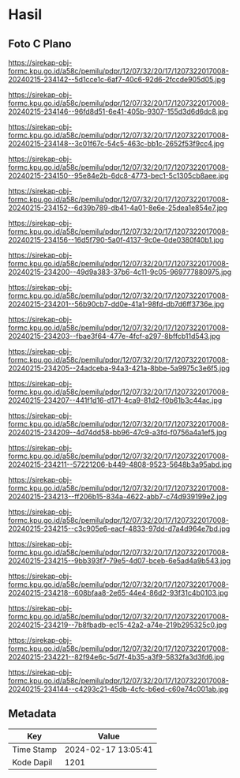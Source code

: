 # Hasil

## Foto C Plano

https://sirekap-obj-formc.kpu.go.id/a58c/pemilu/pdpr/12/07/32/20/17/1207322017008-20240215-234142--5d1cce1c-6af7-40c6-92d6-2fccde905d05.jpg

https://sirekap-obj-formc.kpu.go.id/a58c/pemilu/pdpr/12/07/32/20/17/1207322017008-20240215-234146--96fd8d51-6e41-405b-9307-155d3d6d6dc8.jpg

https://sirekap-obj-formc.kpu.go.id/a58c/pemilu/pdpr/12/07/32/20/17/1207322017008-20240215-234148--3c01f67c-54c5-463c-bb1c-2652f53f9cc4.jpg

https://sirekap-obj-formc.kpu.go.id/a58c/pemilu/pdpr/12/07/32/20/17/1207322017008-20240215-234150--95e84e2b-6dc8-4773-bec1-5c1305cb8aee.jpg

https://sirekap-obj-formc.kpu.go.id/a58c/pemilu/pdpr/12/07/32/20/17/1207322017008-20240215-234152--6d39b789-db41-4a01-8e6e-25dea1e854e7.jpg

https://sirekap-obj-formc.kpu.go.id/a58c/pemilu/pdpr/12/07/32/20/17/1207322017008-20240215-234156--16d5f790-5a0f-4137-9c0e-0de0380f40b1.jpg

https://sirekap-obj-formc.kpu.go.id/a58c/pemilu/pdpr/12/07/32/20/17/1207322017008-20240215-234200--49d9a383-37b6-4c11-9c05-969777880975.jpg

https://sirekap-obj-formc.kpu.go.id/a58c/pemilu/pdpr/12/07/32/20/17/1207322017008-20240215-234201--56b90cb7-dd0e-41a1-98fd-db7d6ff3736e.jpg

https://sirekap-obj-formc.kpu.go.id/a58c/pemilu/pdpr/12/07/32/20/17/1207322017008-20240215-234203--fbae3f64-477e-4fcf-a297-8bffcb11d543.jpg

https://sirekap-obj-formc.kpu.go.id/a58c/pemilu/pdpr/12/07/32/20/17/1207322017008-20240215-234205--24adceba-94a3-421a-8bbe-5a9975c3e6f5.jpg

https://sirekap-obj-formc.kpu.go.id/a58c/pemilu/pdpr/12/07/32/20/17/1207322017008-20240215-234207--441f1d16-d171-4ca9-81d2-f0b61b3c44ac.jpg

https://sirekap-obj-formc.kpu.go.id/a58c/pemilu/pdpr/12/07/32/20/17/1207322017008-20240215-234209--4d74dd58-bb96-47c9-a3fd-f0756a4a1ef5.jpg

https://sirekap-obj-formc.kpu.go.id/a58c/pemilu/pdpr/12/07/32/20/17/1207322017008-20240215-234211--57221206-b449-4808-9523-5648b3a95abd.jpg

https://sirekap-obj-formc.kpu.go.id/a58c/pemilu/pdpr/12/07/32/20/17/1207322017008-20240215-234213--ff206b15-834a-4622-abb7-c74d939199e2.jpg

https://sirekap-obj-formc.kpu.go.id/a58c/pemilu/pdpr/12/07/32/20/17/1207322017008-20240215-234215--c3c905e6-eacf-4833-97dd-d7a4d964e7bd.jpg

https://sirekap-obj-formc.kpu.go.id/a58c/pemilu/pdpr/12/07/32/20/17/1207322017008-20240215-234215--9bb393f7-79e5-4d07-bceb-6e5ad4a9b543.jpg

https://sirekap-obj-formc.kpu.go.id/a58c/pemilu/pdpr/12/07/32/20/17/1207322017008-20240215-234218--608bfaa8-2e65-44e4-86d2-93f31c4b0103.jpg

https://sirekap-obj-formc.kpu.go.id/a58c/pemilu/pdpr/12/07/32/20/17/1207322017008-20240215-234219--7b8fbadb-ec15-42a2-a74e-219b295325c0.jpg

https://sirekap-obj-formc.kpu.go.id/a58c/pemilu/pdpr/12/07/32/20/17/1207322017008-20240215-234221--82f94e6c-5d7f-4b35-a3f9-5832fa3d3fd6.jpg

https://sirekap-obj-formc.kpu.go.id/a58c/pemilu/pdpr/12/07/32/20/17/1207322017008-20240215-234144--c4293c21-45db-4cfc-b6ed-c60e74c001ab.jpg


## Metadata

| Key        | Value               |
| ---------- | ------------------- |
| Time Stamp | 2024-02-17 13:05:41 |
| Kode Dapil | 1201                |



